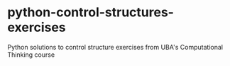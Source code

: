 # python-control-structures-exercises
Python solutions to control structure exercises from UBA's Computational Thinking course
